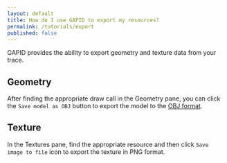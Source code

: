 ```yaml
---
layout: default
title: How do I use GAPID to export my resources?
permalink: /tutorials/export
published: false
---
```


GAPID provides the ability to export geometry and texture data from your trace.

## Geometry

After finding the appropriate draw call in the Geometry pane, you can click the `Save model as OBJ` button to export the model to the [OBJ format](https://en.wikipedia.org/wiki/Wavefront_.obj_file). 

## Texture

In the Textures pane, find the appropriate resource and then click `Save image to file` icon to export the texture in PNG format. 
